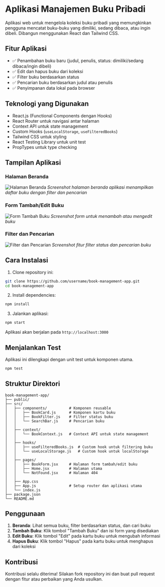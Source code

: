 # Aplikasi Manajemen Buku Pribadi

Aplikasi web untuk mengelola koleksi buku pribadi yang memungkinkan pengguna mencatat buku-buku yang dimiliki, sedang dibaca, atau ingin dibeli. Dibangun menggunakan React dan Tailwind CSS.

## Fitur Aplikasi

- ✅ Penambahan buku baru (judul, penulis, status: dimiliki/sedang dibaca/ingin dibeli)
- ✅ Edit dan hapus buku dari koleksi
- ✅ Filter buku berdasarkan status
- ✅ Pencarian buku berdasarkan judul atau penulis
- ✅ Penyimpanan data lokal pada browser

## Teknologi yang Digunakan

- React.js (Functional Components dengan Hooks)
- React Router untuk navigasi antar halaman
- Context API untuk state management
- Custom Hooks (`useLocalStorage`, `useFilteredBooks`)
- Tailwind CSS untuk styling
- React Testing Library untuk unit test
- PropTypes untuk type checking

## Tampilan Aplikasi

### Halaman Beranda
![Halaman Beranda](/api/placeholder/800/400)
*Screenshot halaman beranda aplikasi menampilkan daftar buku dengan filter dan pencarian*

### Form Tambah/Edit Buku
![Form Tambah Buku](/api/placeholder/800/400)
*Screenshot form untuk menambah atau mengedit buku*

### Filter dan Pencarian
![Filter dan Pencarian](/api/placeholder/800/400)
*Screenshot fitur filter status dan pencarian buku*

## Cara Instalasi

1. Clone repository ini:
```bash
git clone https://github.com/username/book-management-app.git
cd book-management-app
```

2. Install dependencies:
```bash
npm install
```

3. Jalankan aplikasi:
```bash
npm start
```

Aplikasi akan berjalan pada `http://localhost:3000`

## Menjalankan Test

Aplikasi ini dilengkapi dengan unit test untuk komponen utama.

```bash
npm test
```

## Struktur Direktori

```
book-management-app/
├── public/
├── src/
│   ├── components/          # Komponen reusable
│   │   ├── BookCard.js      # Komponen kartu buku
│   │   ├── BookFilter.js    # Filter status buku
│   │   └── SearchBar.js     # Pencarian buku
│   │
│   ├── context/
│   │   └── BookContext.js   # Context API untuk state management
│   │
│   ├── hooks/
│   │   ├── useFilteredBooks.js  # Custom hook untuk filtering buku
│   │   └── useLocalStorage.js   # Custom hook untuk localStorage
│   │
│   ├── pages/
│   │   ├── BookForm.jsx     # Halaman form tambah/edit buku
│   │   ├── Home.jsx         # Halaman utama
│   │   └── NotFound.jsx     # Halaman 404
│   │
│   ├── App.css
│   ├── App.js               # Setup router dan aplikasi utama
│   └── index.js
├── package.json
└── README.md
```

## Penggunaan

1. **Beranda**: Lihat semua buku, filter berdasarkan status, dan cari buku
2. **Tambah Buku**: Klik tombol "Tambah Buku" dan isi form yang disediakan
3. **Edit Buku**: Klik tombol "Edit" pada kartu buku untuk mengubah informasi
4. **Hapus Buku**: Klik tombol "Hapus" pada kartu buku untuk menghapus dari koleksi

## Kontribusi

Kontribusi selalu diterima! Silakan fork repository ini dan buat pull request dengan fitur atau perbaikan yang Anda usulkan.